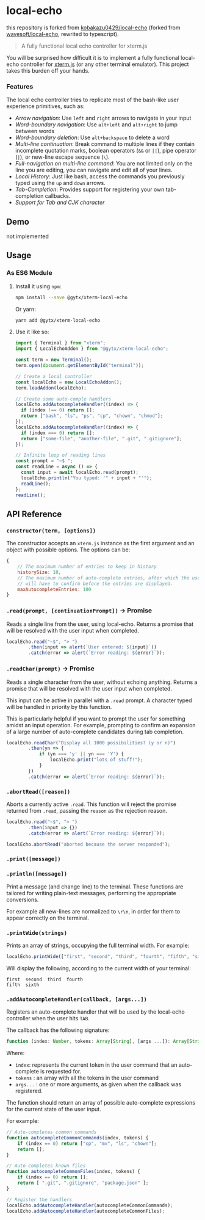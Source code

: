 # local-echo 

this repository is forked from [kobakazu0429/local-echo](https://github.com/kobakazu0429/local-echo) (forked from [wavesoft/local-echo](https://github.com/wavesoft/local-echo), rewrited to typescript).

> A fully functional local echo controller for xterm.js

You will be surprised how difficult it is to implement a fully functional local-echo controller for [xterm.js](https://github.com/xtermjs/xterm.js) (or any other terminal emulator). This project takes this burden off your hands.

### Features

The local echo controller tries to replicate most of the bash-like user experience primitives, such as:

- _Arrow navigation_: Use `left` and `right` arrows to navigate in your input
- _Word-boundary navigation_: Use `alt+left` and `alt+right` to jump between words
- _Word-boundary deletion_: Use `alt+backspace` to delete a word
- _Multi-line continuation_: Break command to multiple lines if they contain incomplete quotation marks, boolean operators (`&&` or `||`), pipe operator (`|`), or new-line escape sequence (`\`).
- _Full-navigation on multi-line command_: You are not limited only on the line you are editing, you can navigate and edit all of your lines.
- _Local History_: Just like bash, access the commands you previously typed using the `up` and `down` arrows.
- _Tab-Completion_: Provides support for registering your own tab-completion callbacks.
- _Support for Tab and CJK character_


## Demo

not implemented

<!-- check it

[https://kobakazu0429.github.io/local-echo/](https://kobakazu0429.github.io/local-echo/) -->

## Usage

### As ES6 Module

1. Install it using `npm`:

    ```sh
    npm install --save @gytx/xterm-local-echo
    ```

    Or yarn:

    ```sh
    yarn add @gytx/xterm-local-echo
    ```

2. Use it like so:

    ```js
    import { Terminal } from "xterm";
    import { LocalEchoAddon } from "@gytx/xterm-local-echo";

    const term = new Terminal();
    term.open(document.getElementById("terminal"));

    // Create a local controller
    const localEcho = new LocalEchoAddon();
    term.loadAddon(localEcho);

    // Create some auto-comple handlers
    localEcho.addAutocompleteHandler((index) => {
      if (index !== 0) return [];
      return ["bash", "ls", "ps", "cp", "chown", "chmod"];
    });
    localEcho.addAutocompleteHandler((index) => {
      if (index === 0) return [];
      return ["some-file", "another-file", ".git", ".gitignore"];
    });

    // Infinite loop of reading lines
    const prompt = "~$ ";
    const readLine = async () => {
      const input = await localEcho.read(prompt);
      localEcho.println("You typed: '" + input + "'");
      readLine();
    };
    readLine();
    ```

## API Reference

### `constructor(term, [options])`

The constructor accepts an `xterm.js` instance as the first argument and an object with possible options. The options can be:

```js
{
    // The maximum number of entries to keep in history
    historySize: 10,
    // The maximum number of auto-complete entries, after which the user
    // will have to confirm before the entries are displayed.
    maxAutocompleteEntries: 100
}
```

### `.read(prompt, [continuationPrompt])` -> Promise

Reads a single line from the user, using local-echo. Returns a promise that will be resolved with the user input when completed.

```js
localEcho.read("~$", "> ")
        .then(input => alert(`User entered: ${input}`))
        .catch(error => alert(`Error reading: ${error}`));
```

### `.readChar(prompt)` -> Promise

Reads a single character from the user, without echoing anything. Returns a promise that will be resolved with the user input when completed.

This input can be active in parallel with a `.read` prompt. A character typed will be handled in priority by this function.

This is particularly helpful if you want to prompt the user for something amidst an input operation. For example, prompting to confirm an expansion of a large number of auto-complete candidates during tab completion.

```js
localEcho.readChar("Display all 1000 possibilities? (y or n)")
        .then(yn => {
            if (yn === 'y' || yn === 'Y') {
                localEcho.print("lots of stuff!");
            }
        })
        .catch(error => alert(`Error reading: ${error}`));
```

### `.abortRead([reason])`

Aborts a currently active `.read`. This function will reject the promise returned from `.read`, passing the `reason` as the rejection reason.

```js
localEcho.read("~$", "> ")
        .then(input => {})
        .catch(error => alert(`Error reading: ${error}`));

localEcho.abortRead("aborted because the server responded");
```

### `.print([message])`
### `.println([message])`

Print a message (and change line) to the terminal. These functions are tailored for writing plain-text messages, performing the appropriate conversions.

For example all new-lines are normalized to `\r\n`, in order for them to appear correctly on the terminal.

### `.printWide(strings)`

Prints an array of strings, occupying the full terminal width. For example:

```js
localEcho.printWide(["first", "second", "third", "fourth", "fifth", "sixth"]);
```

Will display the following, according to the current width of your terminal:

```
first  second  third  fourth
fifth  sixth
```

### `.addAutocompleteHandler(callback, [args...])`

Registers an auto-complete handler that will be used by the local-echo controller when the user hits `TAB`.

The callback has the following signature:

```js
function (index: Number, tokens: Array[String], [args ...]): Array[String] 
```

Where:

* `index`: represents the current token in the user command that an auto-complete is requested for.
* `tokens` : an array with all the tokens in the user command
* `args...` : one or more arguments, as given when the callback was registered.

The function should return an array of possible auto-complete expressions for the current state of the user input.

For example:

```js
// Auto-completes common commands
function autocompleteCommonCommands(index, tokens) {
    if (index == 0) return ["cp", "mv", "ls", "chown"];
    return [];
}

// Auto-completes known files
function autocompleteCommonFiles(index, tokens) {
    if (index == 0) return [];
    return [ ".git", ".gitignore", "package.json" ];
}

// Register the handlers
localEcho.addAutocompleteHandler(autocompleteCommonCommands);
localEcho.addAutocompleteHandler(autocompleteCommonFiles);
```
